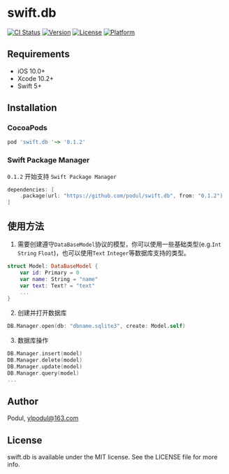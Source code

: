 # swift.db

[![CI Status](https://img.shields.io/travis/Podul/swift.db.svg?style=flat)](https://travis-ci.org/Podul/swift.db)
[![Version](https://img.shields.io/cocoapods/v/swift.db.svg?style=flat)](https://cocoapods.org/pods/swift.db)
[![License](https://img.shields.io/cocoapods/l/swift.db.svg?style=flat)](https://cocoapods.org/pods/swift.db)
[![Platform](https://img.shields.io/cocoapods/p/swift.db.svg?style=flat)](https://cocoapods.org/pods/swift.db)

## Requirements
* iOS 10.0+
* Xcode 10.2+
* Swift 5+

## Installation
### CocoaPods

```ruby
pod 'swift.db '~> '0.1.2'
```
### Swift Package Manager
`0.1.2` 开始支持 `Swift Package Manager`
```swift
dependencies: [
    .package(url: "https://github.com/podul/swift.db", from: "0.1.2")
]
```

## 使用方法
1. 需要创建遵守`DataBaseModel`协议的模型，你可以使用一些基础类型(e.g.`Int` `String` `Float`)，也可以使用`Text` `Integer`等数据库支持的类型。
```swift
struct Model: DataBaseModel {
    var id: Primary = 0
    var name: String = "name"
    var text: Text? = "text"
    ...
}
```

2. 创建并打开数据库
```swift
DB.Manager.open(db: "dbname.sqlite3", create: Model.self)
```

3. 数据库操作
```swift
DB.Manager.insert(model)
DB.Manager.delete(model)
DB.Manager.update(model)
DB.Manager.query(model)
...
```

## Author

Podul, ylpodul@163.com

## License

swift.db is available under the MIT license. See the LICENSE file for more info.
